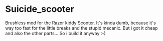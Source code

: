 # Suicide_scooter
Brushless mod for the Razor kiddy Scooter. It´s kinda dumb, because it´s way too fast for the little breaks and the stupid mecanic. But i got it cheap and also the other
parts... So i build it anyway :-)
